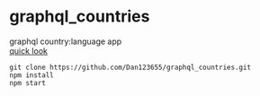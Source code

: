 # graphql_countries
graphql country:language app  
[quick look](https://dan123655.github.io/graphql_countries/)   

```git clone https://github.com/Dan123655/graphql_countries.git```   
```npm install```  
```npm start```
